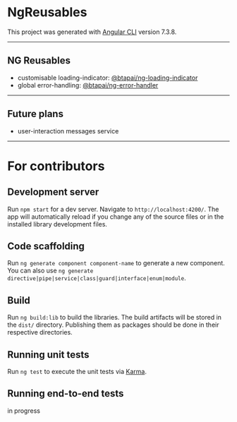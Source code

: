 # NgReusables

This project was generated with [Angular CLI](https://github.com/angular/angular-cli) version 7.3.8.

---
## NG Reusables

* customisable loading-indicator: [@btapai/ng-loading-indicator](https://github.com/TapaiBalazs/angular-reusables/blob/master/projects/loading-indicator/README.md)
* global error-handling: [@btapai/ng-error-handler](https://github.com/TapaiBalazs/angular-reusables/blob/master/projects/error-handler/README.md)

---
## Future plans

* user-interaction messages service

---

# For contributors

## Development server

Run `npm start` for a dev server. Navigate to `http://localhost:4200/`. The app will automatically reload if you change any of the source files or in the installed library development files.

## Code scaffolding

Run `ng generate component component-name` to generate a new component. You can also use `ng generate directive|pipe|service|class|guard|interface|enum|module`.

## Build

Run `ng build:lib` to build the libraries. The build artifacts will be stored in the `dist/` directory. Publishing them as packages should be done in their respective directories.

## Running unit tests

Run `ng test` to execute the unit tests via [Karma](https://karma-runner.github.io).

## Running end-to-end tests

in progress
